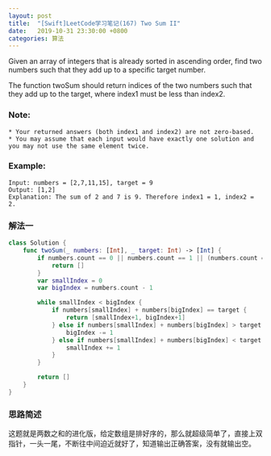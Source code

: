 ```yaml
---
layout: post
title:  "[Swift]LeetCode学习笔记(167) Two Sum II"
date:   2019-10-31 23:30:00 +0800
categories: 算法
---
```


Given an array of integers that is already sorted in ascending order, find two numbers such that they add up to a specific target number.

The function twoSum should return indices of the two numbers such that they add up to the target, where index1 must be less than index2.

### Note:

```
* Your returned answers (both index1 and index2) are not zero-based.
* You may assume that each input would have exactly one solution and you may not use the same element twice.
```

### Example:

```
Input: numbers = [2,7,11,15], target = 9
Output: [1,2]
Explanation: The sum of 2 and 7 is 9. Therefore index1 = 1, index2 = 2.
```

### 解法一

```swift
class Solution {
    func twoSum(_ numbers: [Int], _ target: Int) -> [Int] {
        if numbers.count == 0 || numbers.count == 1 || (numbers.count == 2 && (numbers[0] + numbers[1] != target)) {
            return []
        }
        var smallIndex = 0
        var bigIndex = numbers.count - 1

        while smallIndex < bigIndex {
            if numbers[smallIndex] + numbers[bigIndex] == target {
                return [smallIndex+1, bigIndex+1]
            } else if numbers[smallIndex] + numbers[bigIndex] > target {
                bigIndex -= 1
            } else if numbers[smallIndex] + numbers[bigIndex] < target {
                smallIndex += 1
            }
        }

        return []
    }
}
```

### 思路简述

这题就是两数之和的进化版，给定数组是排好序的，那么就超级简单了，直接上双指针，一头一尾，不断往中间迫近就好了，知道输出正确答案，没有就输出空。

